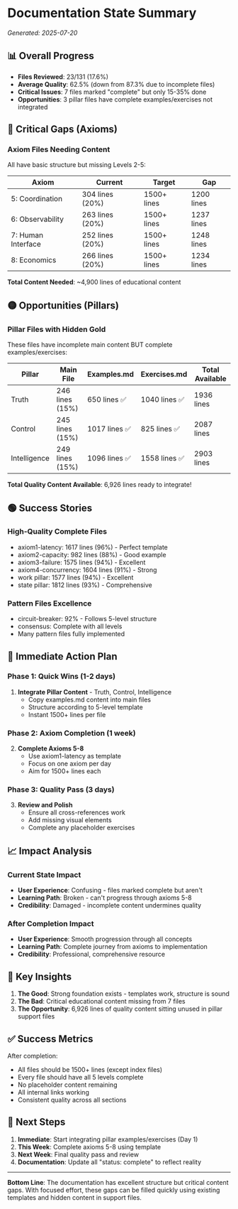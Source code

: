 # Documentation State Summary
*Generated: 2025-07-20*

## 📊 Overall Progress

- **Files Reviewed**: 23/131 (17.6%)
- **Average Quality**: 62.5% (down from 87.3% due to incomplete files)
- **Critical Issues**: 7 files marked "complete" but only 15-35% done
- **Opportunities**: 3 pillar files have complete examples/exercises not integrated

## 🔴 Critical Gaps (Axioms)

### Axiom Files Needing Content
All have basic structure but missing Levels 2-5:

| Axiom | Current | Target | Gap |
|-------|---------|--------|-----|
| 5: Coordination | 304 lines (20%) | 1500+ lines | 1200 lines |
| 6: Observability | 263 lines (20%) | 1500+ lines | 1237 lines |
| 7: Human Interface | 252 lines (20%) | 1500+ lines | 1248 lines |
| 8: Economics | 266 lines (20%) | 1500+ lines | 1234 lines |

**Total Content Needed**: ~4,900 lines of educational content

## 🟡 Opportunities (Pillars)

### Pillar Files with Hidden Gold
These files have incomplete main content BUT complete examples/exercises:

| Pillar | Main File | Examples.md | Exercises.md | Total Available |
|--------|-----------|-------------|--------------|-----------------|
| Truth | 246 lines (15%) | 650 lines ✅ | 1040 lines ✅ | 1936 lines |
| Control | 245 lines (15%) | 1017 lines ✅ | 825 lines ✅ | 2087 lines |
| Intelligence | 249 lines (15%) | 1096 lines ✅ | 1558 lines ✅ | 2903 lines |

**Total Quality Content Available**: 6,926 lines ready to integrate!

## 🟢 Success Stories

### High-Quality Complete Files
- axiom1-latency: 1617 lines (96%) - Perfect template
- axiom2-capacity: 982 lines (88%) - Good example
- axiom3-failure: 1575 lines (94%) - Excellent
- axiom4-concurrency: 1604 lines (91%) - Strong
- work pillar: 1577 lines (94%) - Excellent
- state pillar: 1812 lines (93%) - Comprehensive

### Pattern Files Excellence
- circuit-breaker: 92% - Follows 5-level structure
- consensus: Complete with all levels
- Many pattern files fully implemented

## 🎯 Immediate Action Plan

### Phase 1: Quick Wins (1-2 days)
1. **Integrate Pillar Content** - Truth, Control, Intelligence
   - Copy examples.md content into main files
   - Structure according to 5-level template
   - Instant 1500+ lines per file

### Phase 2: Axiom Completion (1 week)
2. **Complete Axioms 5-8**
   - Use axiom1-latency as template
   - Focus on one axiom per day
   - Aim for 1500+ lines each

### Phase 3: Quality Pass (3 days)
3. **Review and Polish**
   - Ensure all cross-references work
   - Add missing visual elements
   - Complete any placeholder exercises

## 📈 Impact Analysis

### Current State Impact
- **User Experience**: Confusing - files marked complete but aren't
- **Learning Path**: Broken - can't progress through axioms 5-8
- **Credibility**: Damaged - incomplete content undermines quality

### After Completion Impact
- **User Experience**: Smooth progression through all concepts
- **Learning Path**: Complete journey from axioms to implementation
- **Credibility**: Professional, comprehensive resource

## 🔑 Key Insights

1. **The Good**: Strong foundation exists - templates work, structure is sound
2. **The Bad**: Critical educational content missing from 7 files
3. **The Opportunity**: 6,926 lines of quality content sitting unused in pillar support files

## ✅ Success Metrics

After completion:
- All files should be 1500+ lines (except index files)
- Every file should have all 5 levels complete
- No placeholder content remaining
- All internal links working
- Consistent quality across all sections

## 🚀 Next Steps

1. **Immediate**: Start integrating pillar examples/exercises (Day 1)
2. **This Week**: Complete axioms 5-8 using template
3. **Next Week**: Final quality pass and review
4. **Documentation**: Update all "status: complete" to reflect reality

---

**Bottom Line**: The documentation has excellent structure but critical content gaps. With focused effort, these gaps can be filled quickly using existing templates and hidden content in support files.